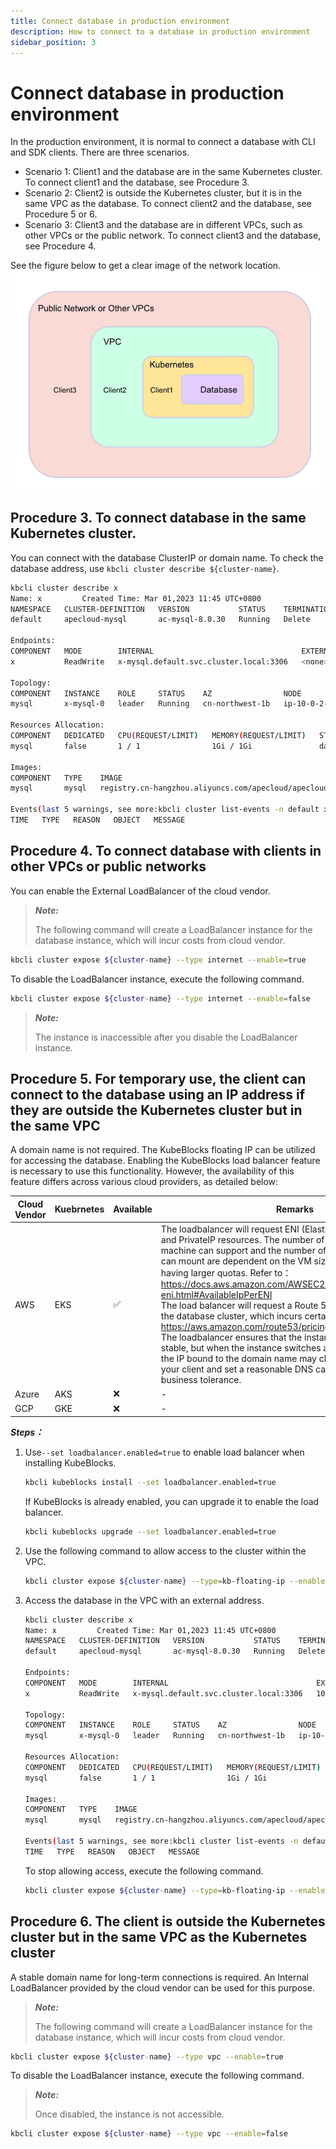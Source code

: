 ```yaml
---
title: Connect database in production environment
description: How to connect to a database in production environment
sidebar_position: 3
---
```


# Connect database in production environment

In the production environment, it is normal to connect a database with CLI and SDK clients. There are three scenarios.
- Scenario 1: Client1 and the database are in the same Kubernetes cluster. To connect client1 and the database, see Procedure 3.
- Scenario 2: Client2 is outside the Kubernetes cluster, but it is in the same VPC as the database. To connect client2 and the database, see Procedure 5 or 6.
- Scenario 3: Client3 and the database are in different VPCs, such as other VPCs or the public network. To connect client3 and the database, see Procedure 4.

See the figure below to get a clear image of the network location.
![Example](./../../img/connect_database_in_a_production_environment.png)

## Procedure 3.  To connect database in the same Kubernetes cluster.

You can connect with the database ClusterIP or domain name. To check the database address, use ```kbcli cluster describe ${cluster-name}```.

```bash
kbcli cluster describe x
Name: x         Created Time: Mar 01,2023 11:45 UTC+0800
NAMESPACE   CLUSTER-DEFINITION   VERSION           STATUS    TERMINATION-POLICY
default     apecloud-mysql       ac-mysql-8.0.30   Running   Delete

Endpoints:
COMPONENT   MODE        INTERNAL                                 EXTERNAL
x           ReadWrite   x-mysql.default.svc.cluster.local:3306   <none>

Topology:
COMPONENT   INSTANCE    ROLE     STATUS    AZ                NODE                                                       CREATED-TIME
mysql       x-mysql-0   leader   Running   cn-northwest-1b   ip-10-0-2-184.cn-northwest-1.compute.internal/10.0.2.184   Mar 01,2023 11:45 UTC+0800

Resources Allocation:
COMPONENT   DEDICATED   CPU(REQUEST/LIMIT)   MEMORY(REQUEST/LIMIT)   STORAGE-SIZE   STORAGE-CLASS
mysql       false       1 / 1                1Gi / 1Gi               data:10Gi      <none>

Images:
COMPONENT   TYPE    IMAGE
mysql       mysql   registry.cn-hangzhou.aliyuncs.com/apecloud/apecloud-mysql-server:8.0.30-5.alpha2.20230105.gd6b8719.2

Events(last 5 warnings, see more:kbcli cluster list-events -n default x):
TIME   TYPE   REASON   OBJECT   MESSAGE
```

## Procedure 4. To connect database with clients in other VPCs or public networks

You can enable the External LoadBalancer of the cloud vendor.

> ***Note:***
> 
> The following command will create a LoadBalancer instance for the database instance, which will incur costs from cloud vendor.

```bash
kbcli cluster expose ${cluster-name} --type internet --enable=true
```
To disable the LoadBalancer instance, execute the following command.

```bash
kbcli cluster expose ${cluster-name} --type internet --enable=false
```

> ***Note:***
> 
> The instance is inaccessible after you disable the LoadBalancer instance.

## Procedure 5. For temporary use, the client can connect to the database using an IP address if they are outside the Kubernetes cluster but in the same VPC

A domain name is not required. The KubeBlocks floating IP can be utilized for accessing the database. 
Enabling the KubeBlocks load balancer feature is necessary to use this functionality. However, the availability of this feature differs across various cloud providers, as detailed below:

| Cloud Vendor  | Kuebrnetes | Available | Remarks |
|------------- | ------------- | ------------- | ------------- |
| AWS  | EKS | ✅ | The loadbalancer will request ENI (Elastic Network Interface) and PrivateIP resources. The number of ENIs that a single machine can support and the number of PrivateIPs that an ENI can mount are dependent on the VM size, with larger VM sizes having larger quotas. Refer to：https://docs.aws.amazon.com/AWSEC2/latest/UserGuide/using-eni.html#AvailableIpPerENI<br>The load balancer will request a Route 53 DNS domain name for the database cluster, which incurs certain costs. Refer to: https://aws.amazon.com/route53/pricing/<br>The loadbalancer ensures that the instance domain name is stable, but when the instance switches across availability zones, the IP bound to the domain name may change. Please check your client and set a reasonable DNS cache time based on business tolerance.|
| Azure | AKS | ❌|- |
| GCP | GKE | ❌|-|


***Steps：***
1. Use```--set loadbalancer.enabled=true``` to enable load balancer when installing KubeBlocks.
   ```bash
   kbcli kubeblocks install --set loadbalancer.enabled=true
   ```

   If KubeBlocks is already enabled, you can upgrade it to enable the load balancer.

   ```bash
   kbcli kubeblocks upgrade --set loadbalancer.enabled=true
   ```
2. Use the following command to allow access to the cluster within the VPC.

   ```bash
   kbcli cluster expose ${cluster-name} --type=kb-floating-ip --enable=true
   ```
3. Access the database in the VPC with an external address. 
   
   ```bash
   kbcli cluster describe x
   Name: x         Created Time: Mar 01,2023 11:45 UTC+0800
   NAMESPACE   CLUSTER-DEFINITION   VERSION           STATUS    TERMINATION-POLICY
   default     apecloud-mysql       ac-mysql-8.0.30   Running   Delete

   Endpoints:
   COMPONENT   MODE        INTERNAL                                 EXTERNAL
   x           ReadWrite   x-mysql.default.svc.cluster.local:3306   10.0.2.203:3306

   Topology:
   COMPONENT   INSTANCE    ROLE     STATUS    AZ                NODE                                                       CREATED-TIME
   mysql       x-mysql-0   leader   Running   cn-northwest-1b   ip-10-0-2-184.cn-northwest-1.compute.internal/10.0.2.184   Mar 01,2023 11:45 UTC+0800

   Resources Allocation:
   COMPONENT   DEDICATED   CPU(REQUEST/LIMIT)   MEMORY(REQUEST/LIMIT)   STORAGE-SIZE   STORAGE-CLASS
   mysql       false       1 / 1                1Gi / 1Gi               data:10Gi      <none>

   Images:
   COMPONENT   TYPE    IMAGE
   mysql       mysql   registry.cn-hangzhou.aliyuncs.com/apecloud/apecloud-mysql-server:8.0.30-5.alpha2.20230105.gd6b8719.2

   Events(last 5 warnings, see more:kbcli cluster list-events -n default x):
   TIME   TYPE   REASON   OBJECT   MESSAGE
   ```

   To stop allowing access, execute the following command. 
   ```bash
   kbcli cluster expose ${cluster-name} --type=kb-floating-ip --enable=false
   ```

## Procedure 6. The client is outside the Kubernetes cluster but in the same VPC as the Kubernetes cluster

A stable domain name for long-term connections is required. An Internal LoadBalancer provided by the cloud vendor can be used for this purpose.

> ***Note:***
> 
> The following command will create a LoadBalancer instance for the database instance, which will incur costs from cloud vendor.

```bash
kbcli cluster expose ${cluster-name} --type vpc --enable=true
```

To disable the LoadBalancer instance, execute the following command.

> ***Note:***
> 
> Once disabled, the instance is not accessible.

```bash
kbcli cluster expose ${cluster-name} --type vpc --enable=false
```